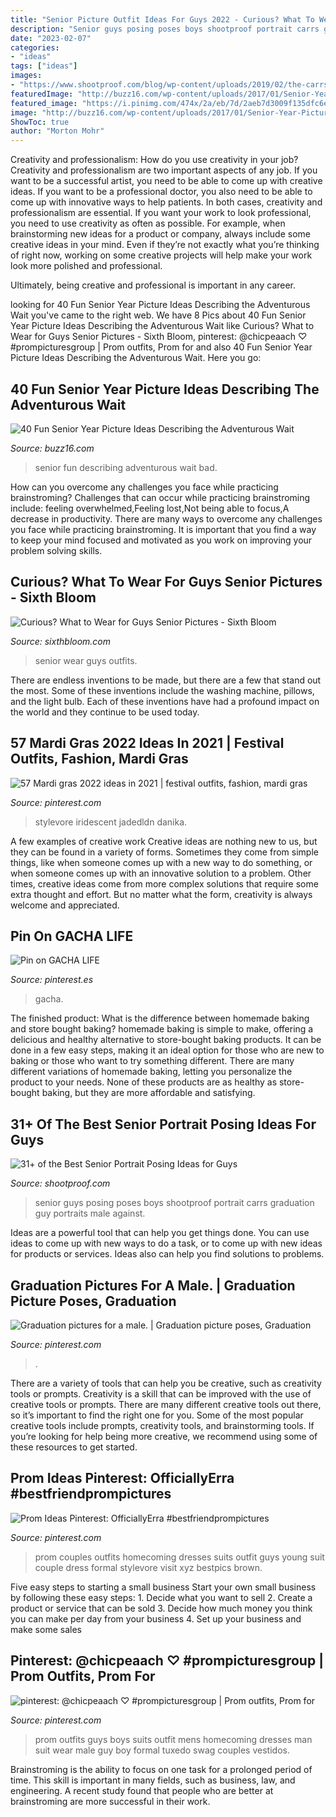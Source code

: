 ```yaml
---
title: "Senior Picture Outfit Ideas For Guys 2022 - Curious? What To Wear For Guys Senior Pictures"
description: "Senior guys posing poses boys shootproof portrait carrs graduation guy portraits male against"
date: "2023-02-07"
categories:
- "ideas"
tags: ["ideas"]
images:
- "https://www.shootproof.com/blog/wp-content/uploads/2019/02/the-carrs.jpg"
featuredImage: "http://buzz16.com/wp-content/uploads/2017/01/Senior-Year-Picture-Ideas-43.jpg"
featured_image: "https://i.pinimg.com/474x/2a/eb/7d/2aeb7d3009f135dfc6efbeb774326d55.jpg"
image: "http://buzz16.com/wp-content/uploads/2017/01/Senior-Year-Picture-Ideas-43.jpg"
ShowToc: true
author: "Morton Mohr"
---
```



Creativity and professionalism: How do you use creativity in your job?
Creativity and professionalism are two important aspects of any job. If you want to be a successful artist, you need to be able to come up with creative ideas. If you want to be a professional doctor, you also need to be able to come up with innovative ways to help patients. In both cases, creativity and professionalism are essential.
If you want your work to look professional, you need to use creativity as often as possible. For example, when brainstorming new ideas for a product or company, always include some creative ideas in your mind. Even if they’re not exactly what you’re thinking of right now, working on some creative projects will help make your work look more polished and professional.

Ultimately, being creative and professional is important in any career.

	

		
looking for 40 Fun Senior Year Picture Ideas Describing the Adventurous Wait you've came to the right web. We have 8 Pics about 40 Fun Senior Year Picture Ideas Describing the Adventurous Wait like Curious? What to Wear for Guys Senior Pictures - Sixth Bloom, pinterest: @chicpeaach ♡ #prompicturesgroup | Prom outfits, Prom for and also 40 Fun Senior Year Picture Ideas Describing the Adventurous Wait. Here you go:
		
    
## 40 Fun Senior Year Picture Ideas Describing The Adventurous Wait

<img loading=lazy src="http://buzz16.com/wp-content/uploads/2017/01/Senior-Year-Picture-Ideas-43.jpg" onerror="this.onerror=null;this.src='https://tse4.mm.bing.net/th?id=OIP.PMNtvMcnnS9jEFaY00dqfAHaKW&amp;pid=15.1';" alt="40 Fun Senior Year Picture Ideas Describing the Adventurous Wait">

_Source: buzz16.com_

>senior fun describing adventurous wait bad. 

	

How can you overcome any challenges you face while practicing brainstroming?
Challenges that can occur while practicing brainstroming include: feeling overwhelmed,Feeling lost,Not being able to focus,A decrease in productivity. There are many ways to overcome any challenges you face while practicing brainstroming. It is important that you find a way to keep your mind focused and motivated as you work on improving your problem solving skills.

    
## Curious? What To Wear For Guys Senior Pictures - Sixth Bloom

<img loading=lazy src="https://www.sixthbloom.com/wp-content/uploads/2019/02/What-to-Wear-for-Guys-Senior-Pictures_9370.jpg" onerror="this.onerror=null;this.src='https://tse4.mm.bing.net/th?id=OIP.Ru-S21yMKbQhFk7-9v1m7gHaLH&amp;pid=15.1';" alt="Curious? What to Wear for Guys Senior Pictures - Sixth Bloom">

_Source: sixthbloom.com_

>senior wear guys outfits. 

	

There are endless inventions to be made, but there are a few that stand out the most. Some of these inventions include the washing machine, pillows, and the light bulb. Each of these inventions have had a profound impact on the world and they continue to be used today.

    
## 57 Mardi Gras 2022 Ideas In 2021 | Festival Outfits, Fashion, Mardi Gras

<img loading=lazy src="https://i.pinimg.com/474x/2a/eb/7d/2aeb7d3009f135dfc6efbeb774326d55.jpg" onerror="this.onerror=null;this.src='https://tse4.mm.bing.net/th?id=OIP.dstWiQOiTvBBPJNJRH0f2gAAAA&amp;pid=15.1';" alt="57 Mardi gras 2022 ideas in 2021 | festival outfits, fashion, mardi gras">

_Source: pinterest.com_

>stylevore iridescent jadedldn danika. 

	

A few examples of creative work
Creative ideas are nothing new to us, but they can be found in a variety of forms. Sometimes they come from simple things, like when someone comes up with a new way to do something, or when someone comes up with an innovative solution to a problem. Other times, creative ideas come from more complex solutions that require some extra thought and effort. But no matter what the form, creativity is always welcome and appreciated.

    
## Pin On GACHA LIFE

<img loading=lazy src="https://i.pinimg.com/736x/c9/27/06/c92706d6a90e81403f2b807b1f37da74.jpg" onerror="this.onerror=null;this.src='https://tse1.mm.bing.net/th?id=OIP.3FDfVx2Hw5MgVAjmNDB81gHaKd&amp;pid=15.1';" alt="Pin on GACHA LIFE">

_Source: pinterest.es_

>gacha. 

	

The finished product: What is the difference between homemade baking and store bought baking?
homemade baking is simple to make, offering a delicious and healthy alternative to store-bought baking products. It can be done in a few easy steps, making it an ideal option for those who are new to baking or those who want to try something different. There are many different variations of homemade baking, letting you personalize the product to your needs. None of these products are as healthy as store-bought baking, but they are more affordable and satisfying.

    
## 31+ Of The Best Senior Portrait Posing Ideas For Guys

<img loading=lazy src="https://www.shootproof.com/blog/wp-content/uploads/2019/02/the-carrs.jpg" onerror="this.onerror=null;this.src='https://tse3.mm.bing.net/th?id=OIP.HVRYoEYEUdLm3gswTqmhbQHaFh&amp;pid=15.1';" alt="31+ of the Best Senior Portrait Posing Ideas for Guys">

_Source: shootproof.com_

>senior guys posing poses boys shootproof portrait carrs graduation guy portraits male against. 

	

Ideas are a powerful tool that can help you get things done. You can use ideas to come up with new ways to do a task, or to come up with new ideas for products or services. Ideas also can help you find solutions to problems.

    
## Graduation Pictures For A Male. | Graduation Picture Poses, Graduation

<img loading=lazy src="https://i.pinimg.com/736x/80/a8/04/80a804c9908e2d5927280554b675c2ee.jpg" onerror="this.onerror=null;this.src='https://tse4.mm.bing.net/th?id=OIP.7lI5ccvJH9V3WFH7tl6TEQHaLH&amp;pid=15.1';" alt="Graduation pictures for a male. | Graduation picture poses, Graduation">

_Source: pinterest.com_

>. 

	

There are a variety of tools that can help you be creative, such as creativity tools or prompts.
Creativity is a skill that can be improved with the use of creative tools or prompts. There are many different creative tools out there, so it’s important to find the right one for you. Some of the most popular creative tools include prompts, creativity tools, and brainstorming tools. If you’re looking for help being more creative, we recommend using some of these resources to get started.

    
## Prom Ideas Pinterest: OfficiallyErra #bestfriendprompictures

<img loading=lazy src="https://i.pinimg.com/736x/9f/bd/dd/9fbddd5c11502975b657c8d821c611d0.jpg" onerror="this.onerror=null;this.src='https://tse2.mm.bing.net/th?id=OIP.on0Ev239miRpafvX2LMQQQHaJ4&amp;pid=15.1';" alt="Prom Ideas Pinterest: OfficiallyErra #bestfriendprompictures">

_Source: pinterest.com_

>prom couples outfits homecoming dresses suits outfit guys young suit couple dress formal stylevore visit xyz bestpics brown. 

	

Five easy steps to starting a small business
Start your own small business by following these easy steps: 1. Decide what you want to sell 2. Create a product or service that can be sold 3. Decide how much money you think you can make per day from your business 4. Set up your business and make some sales 
    
## Pinterest: @chicpeaach ♡ #prompicturesgroup | Prom Outfits, Prom For

<img loading=lazy src="https://i.pinimg.com/originals/fb/ee/26/fbee265b77ea5d21de61fb9ecc8b1d7b.jpg" onerror="this.onerror=null;this.src='https://tse3.mm.bing.net/th?id=OIP.Ki6qlbFFlwFA0xznMBbnPwHaJ4&amp;pid=15.1';" alt="pinterest: @chicpeaach ♡ #prompicturesgroup | Prom outfits, Prom for">

_Source: pinterest.com_

>prom outfits guys boys suits outfit mens homecoming dresses man suit wear male guy boy formal tuxedo swag couples vestidos. 

	

Brainstroming is the ability to focus on one task for a prolonged period of time. This skill is important in many fields, such as business, law, and engineering. A recent study found that people who are better at brainstroming are more successful in their work.


